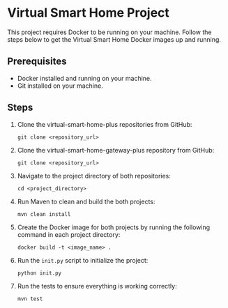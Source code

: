 # Virtual Smart Home Project

This project requires Docker to be running on your machine. Follow the steps below to get the Virtual Smart Home Docker images up and running.

## Prerequisites

- Docker installed and running on your machine.
- Git installed on your machine.

## Steps

1. Clone the virtual-smart-home-plus repositories from GitHub:
    ```
    git clone <repository_url>
    ```
2. Clone the virtual-smart-home-gateway-plus repository from GitHub:
    ```
    git clone <repository_url>
    ```
3. Navigate to the project directory of both repositories:
    ```
    cd <project_directory>
    ```
4. Run Maven to clean and build the both projects:
    ```
    mvn clean install
    ```
5. Create the Docker image for both projects by running the following command in each project directory:
    ```
    docker build -t <image_name> .
    ```
6. Run the `init.py` script to initialize the project:
    ```
    python init.py
    ```

7. Run the tests to ensure everything is working correctly:
    ```
    mvn test
    ```